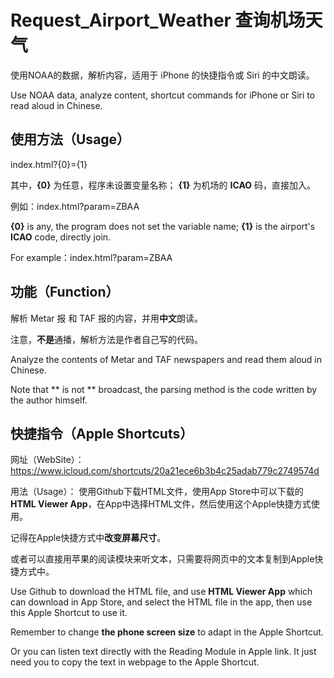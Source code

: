 # Request_Airport_Weather 查询机场天气
使用NOAA的数据，解析内容，适用于 iPhone 的快捷指令或 Siri 的中文朗读。

Use NOAA data,  analyze content, shortcut commands for iPhone or Siri to read aloud in Chinese.

## 使用方法（Usage）
index.html?{0}={1}

其中，**{0}** 为任意，程序未设置变量名称；
**{1}** 为机场的 **ICAO** 码，直接加入。

例如：index.html?param=ZBAA

**{0}** is any, the program does not set the variable name;
**{1}** is the airport's **ICAO** code, directly join.

For example：index.html?param=ZBAA

## 功能（Function）
解析 Metar 报 和 TAF 报的内容，并用**中文**朗读。

注意，**不是**通播，解析方法是作者自己写的代码。

Analyze the contents of Metar and TAF newspapers and read them aloud in Chinese.

Note that ** is not ** broadcast, the parsing method is the code written by the author himself.

## 快捷指令（Apple Shortcuts）
网址（WebSite）：https://www.icloud.com/shortcuts/20a21ece6b3b4c25adab779c2749574d

用法（Usage）：
使用Github下载HTML文件，使用App Store中可以下载的**HTML Viewer App**，在App中选择HTML文件，然后使用这个Apple快捷方式使用。

记得在Apple快捷方式中**改变屏幕尺寸**。

或者可以直接用苹果的阅读模块来听文本，只需要将网页中的文本复制到Apple快捷方式中。

Use Github to download the HTML file, and use **HTML Viewer App** which can download in App Store, and select the HTML file in the app, then use this Apple Shortcut to use it. 

Remember to change **the phone screen size** to adapt in the Apple Shortcut.

Or you can listen text directly with the Reading Module in Apple link. It just need you to copy the text in webpage to the Apple Shortcut.
